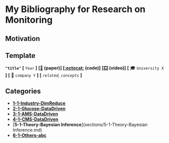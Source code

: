 # My Bibliography for Research on Monitoring



## Motivation



## Template

**`"title"`**
**[** `Year` **]**
**[[:memo:](https://arxiv.org/) (paper)]**
**[[:octocat:](https://github.com/) (code)]**
**[[🎞️](https://www.youtube.com/) (video)]**
**[** :mortar_board: `University X` **]**
**[** :car: `company Y` **]**
**[** _`related`, `concepts`_  **]**

## Categories

- [**1-1-Industry-DimReduce**](sections/1-Industry-DimReduce.md)
- [**2-1-Glucose-DataDriven**](sections/2-Glucose-DataDriven.md)
- [**3-1-AMS-DataDriven**](sections/3-1-AMS-DataDriven.md)
- [**4-1-CMS-DataDriven**](sections/4-1-CMS-DataDriven.md)
- [**5-1-Theory-Bayesian Inference**](sections/5-1-Theory-Bayesian Inference.md)
- [**6-1-Others-abc**](sections/6-1-Others-abc.md)

